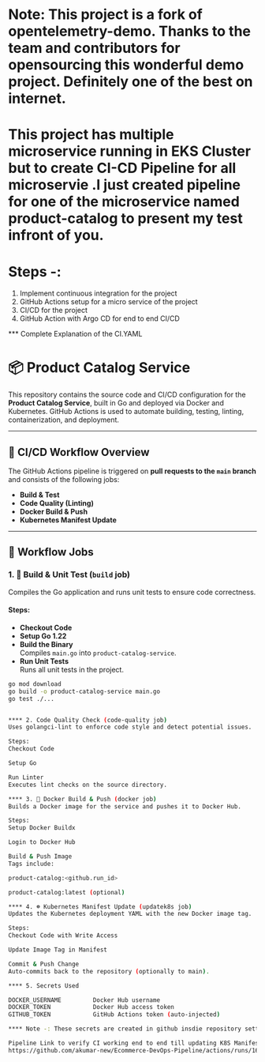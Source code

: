 # Note: This project is a fork of opentelemetry-demo. Thanks to the team and contributors for opensourcing this wonderful demo project. Definitely one of the best on internet.

# This project has multiple microservice running in EKS Cluster but to create CI-CD Pipeline for all microservie .I just created pipeline for one of the microservice named product-catalog to present my test infront of you.



# Steps -:

1. Implement continuous integration for the project
2. GitHub Actions setup for a micro service of the project
3. CI/CD for the project
4. GitHub Action with Argo CD for end to end CI/CD



*** Complete Explanation of the CI.YAML 

# 📦 Product Catalog Service

This repository contains the source code and CI/CD configuration for the **Product Catalog Service**, built in Go and deployed via Docker and Kubernetes. GitHub Actions is used to automate building, testing, linting, containerization, and deployment.

---

## 🚀 CI/CD Workflow Overview

The GitHub Actions pipeline is triggered on **pull requests to the `main` branch** and consists of the following jobs:

- **Build & Test**
- **Code Quality (Linting)**
- **Docker Build & Push**
- **Kubernetes Manifest Update**

---

## 🔧 Workflow Jobs

### 1. 🧱 Build & Unit Test (`build` job)

Compiles the Go application and runs unit tests to ensure code correctness.

#### Steps:
- **Checkout Code**
- **Setup Go 1.22**
- **Build the Binary**  
  Compiles `main.go` into `product-catalog-service`.
- **Run Unit Tests**  
  Runs all unit tests in the project.

```bash
go mod download
go build -o product-catalog-service main.go
go test ./...


**** 2. Code Quality Check (code-quality job)
Uses golangci-lint to enforce code style and detect potential issues.

Steps:
Checkout Code

Setup Go

Run Linter
Executes lint checks on the source directory.

**** 3. 🐳 Docker Build & Push (docker job)
Builds a Docker image for the service and pushes it to Docker Hub.

Steps:
Setup Docker Buildx

Login to Docker Hub

Build & Push Image
Tags include:

product-catalog:<github.run_id>

product-catalog:latest (optional)

**** 4. ☸️ Kubernetes Manifest Update (updatek8s job)
Updates the Kubernetes deployment YAML with the new Docker image tag.

Steps:
Checkout Code with Write Access

Update Image Tag in Manifest

Commit & Push Change
Auto-commits back to the repository (optionally to main).

**** 5. Secrets Used

DOCKER_USERNAME     	Docker Hub username
DOCKER_TOKEN	        Docker Hub access token
GITHUB_TOKEN	        GitHub Actions token (auto-injected)

**** Note -: These secrets are created in github insdie repository settings under Secrets and Variables.

Pipeline Link to verify CI working end to end till updating K8S Manifest in repostiory
https://github.com/akumar-new/Ecommerce-DevOps-Pipeline/actions/runs/16695944663

